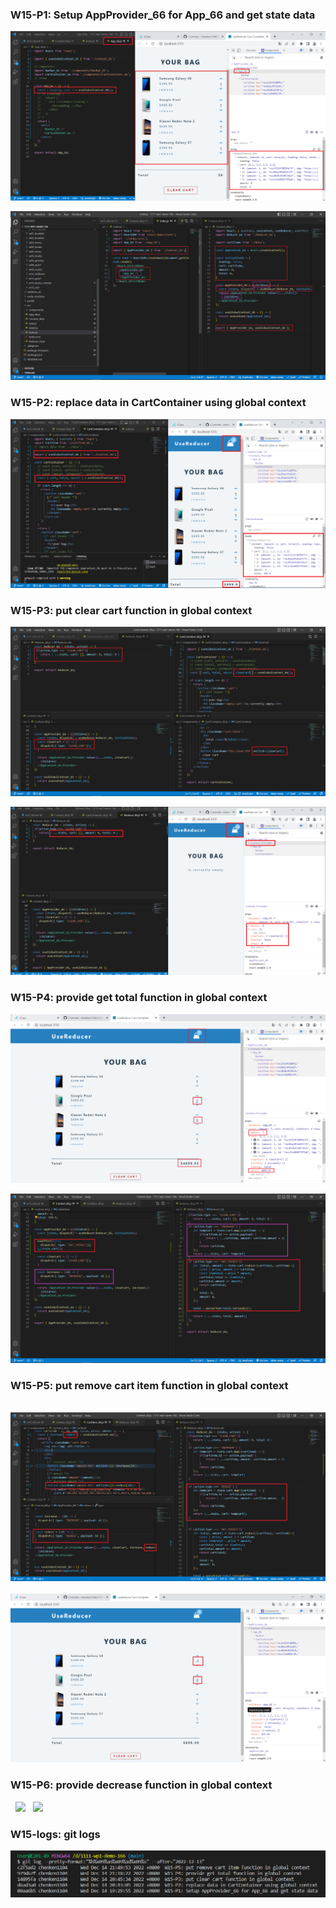 ### W15-P1: Setup AppProvider_66 for App_66 and get state data

![](w15-p1-1.png)

![](w15-p1-2.png)

### W15-P2: replace data in CartContainer using global context

![](w15-p2.png)

### W15-P3: put clear cart function in global context

![](w15-p3-1.png)

![](w15-p3-2.png)

### W15-P4: provide get total function in global context

![](w15-p4-1.png) 

![](w15-p4-2.png)

### W15-P5: put remove cart item function in global context 
 
![](w15-p5-1.png)
 
![](w15-p5-2.png)

### W15-P6: provide decrease function in global context
 
![](w15-p6-1.png)
 
![](w15-p6-2.png)

### W15-logs: git logs

![](w15-logs.png)